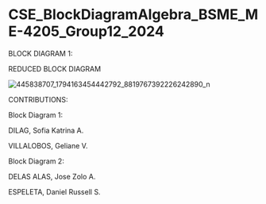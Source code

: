 # CSE_BlockDiagramAlgebra_BSME_ME-4205_Group12_2024

BLOCK DIAGRAM 1:



REDUCED BLOCK DIAGRAM

![445838707_1794163454442792_8819767392226242890_n](https://github.com/trinadilag/CSE_BlockDiagramAlgebra_BSME_ME-4205_Group12_2024/assets/159030152/15ae6211-c735-4ac9-ba78-d544d8011e56)


CONTRIBUTIONS:

Block Diagram 1:

DILAG, Sofia Katrina A.

VILLALOBOS, Geliane V.


Block Diagram 2:

DELAS ALAS, Jose Zolo A.

ESPELETA, Daniel Russell S.
